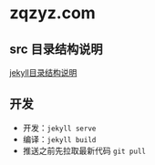 # zqzyz.com

## src 目录结构说明

[jekyll目录结构说明](http://jekyllcn.com/docs/)

## 开发

* 开发：```jekyll serve```
* 编译：```jekyll build```
* 推送之前先拉取最新代码 ```git pull```
